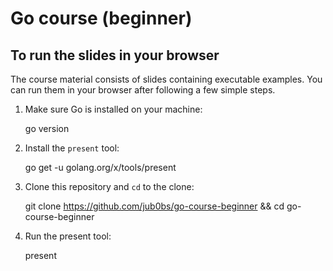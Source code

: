 # Go course (beginner)

## To run the slides in your browser

The course material consists of slides containing executable examples.
You can run them in your browser after following a few simple steps.

1. Make sure Go is installed on your machine:

    go version

2. Install the `present` tool:

    go get -u golang.org/x/tools/present

3. Clone this repository and `cd` to the clone:

    git clone https://github.com/jub0bs/go-course-beginner && cd go-course-beginner

4. Run the present tool:

   present
